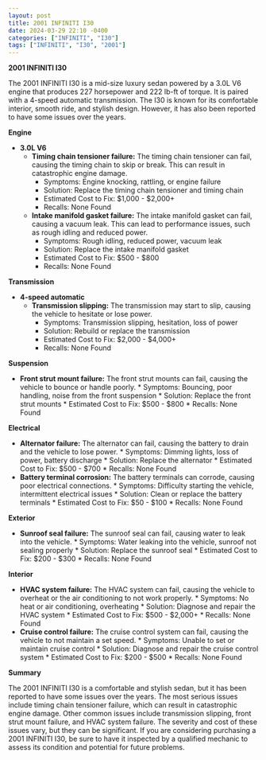```yaml
---
layout: post
title: 2001 INFINITI I30
date: 2024-03-29 22:10 -0400
categories: ["INFINITI", "I30"]
tags: ["INFINITI", "I30", "2001"]
---
```

**2001 INFINITI I30**

The 2001 INFINITI I30 is a mid-size luxury sedan powered by a 3.0L V6 engine that produces 227 horsepower and 222 lb-ft of torque. It is paired with a 4-speed automatic transmission. The I30 is known for its comfortable interior, smooth ride, and stylish design. However, it has also been reported to have some issues over the years.

**Engine**

* **3.0L V6**
    * **Timing chain tensioner failure:** The timing chain tensioner can fail, causing the timing chain to skip or break. This can result in catastrophic engine damage.
        * Symptoms: Engine knocking, rattling, or engine failure
        * Solution: Replace the timing chain tensioner and timing chain
        * Estimated Cost to Fix: $1,000 - $2,000+
        * Recalls: None Found
    * **Intake manifold gasket failure:** The intake manifold gasket can fail, causing a vacuum leak. This can lead to performance issues, such as rough idling and reduced power.
        * Symptoms: Rough idling, reduced power, vacuum leak
        * Solution: Replace the intake manifold gasket
        * Estimated Cost to Fix: $500 - $800
        * Recalls: None Found

**Transmission**

* **4-speed automatic**
    * **Transmission slipping:** The transmission may start to slip, causing the vehicle to hesitate or lose power.
        * Symptoms: Transmission slipping, hesitation, loss of power
        * Solution: Rebuild or replace the transmission
        * Estimated Cost to Fix: $2,000 - $4,000+
        * Recalls: None Found

**Suspension**

* **Front strut mount failure:** The front strut mounts can fail, causing the vehicle to bounce or handle poorly.
        * Symptoms: Bouncing, poor handling, noise from the front suspension
        * Solution: Replace the front strut mounts
        * Estimated Cost to Fix: $500 - $800
        * Recalls: None Found

**Electrical**

* **Alternator failure:** The alternator can fail, causing the battery to drain and the vehicle to lose power.
        * Symptoms: Dimming lights, loss of power, battery discharge
        * Solution: Replace the alternator
        * Estimated Cost to Fix: $500 - $700
        * Recalls: None Found
* **Battery terminal corrosion:** The battery terminals can corrode, causing poor electrical connections.
        * Symptoms: Difficulty starting the vehicle, intermittent electrical issues
        * Solution: Clean or replace the battery terminals
        * Estimated Cost to Fix: $50 - $100
        * Recalls: None Found

**Exterior**

* **Sunroof seal failure:** The sunroof seal can fail, causing water to leak into the vehicle.
        * Symptoms: Water leaking into the vehicle, sunroof not sealing properly
        * Solution: Replace the sunroof seal
        * Estimated Cost to Fix: $200 - $300
        * Recalls: None Found

**Interior**

* **HVAC system failure:** The HVAC system can fail, causing the vehicle to overheat or the air conditioning to not work properly.
        * Symptoms: No heat or air conditioning, overheating
        * Solution: Diagnose and repair the HVAC system
        * Estimated Cost to Fix: $500 - $2,000+
        * Recalls: None Found
* **Cruise control failure:** The cruise control system can fail, causing the vehicle to not maintain a set speed.
        * Symptoms: Unable to set or maintain cruise control
        * Solution: Diagnose and repair the cruise control system
        * Estimated Cost to Fix: $200 - $500
        * Recalls: None Found

**Summary**

The 2001 INFINITI I30 is a comfortable and stylish sedan, but it has been reported to have some issues over the years. The most serious issues include timing chain tensioner failure, which can result in catastrophic engine damage. Other common issues include transmission slipping, front strut mount failure, and HVAC system failure. The severity and cost of these issues vary, but they can be significant. If you are considering purchasing a 2001 INFINITI I30, be sure to have it inspected by a qualified mechanic to assess its condition and potential for future problems.
